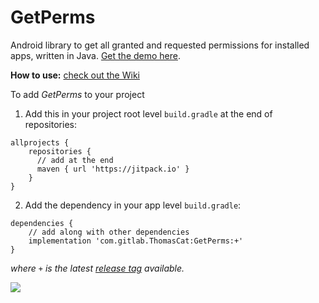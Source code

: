# GetPerms

Android library to get all granted and requested permissions for installed apps, written in Java. [Get the demo here](/app/build/outputs/apk/debug/app-debug.apk).

**How to use:** [check out the Wiki](https://gitlab.com/ThomasCat/getperms/-/wikis/)

To add _GetPerms_ to your project

1. Add this in your project root level `build.gradle` at the end of repositories:
```
allprojects {
    repositories {
      // add at the end
      maven { url 'https://jitpack.io' }
    }
}
```

2. Add the dependency in your app level `build.gradle`:
```
dependencies {
    // add along with other dependencies
    implementation 'com.gitlab.ThomasCat:GetPerms:+'
}
```

_where `+` is the latest [release tag](https://gitlab.com/ThomasCat/getperms/-/tags) available._

[![](https://jitpack.io/v/com.gitlab.thomascat/GetPerms.svg)](https://jitpack.io/#com.gitlab.thomascat/GetPerms)
